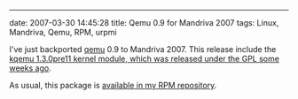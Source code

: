 ---
date: 2007-03-30 14:45:28
title: Qemu 0.9 for Mandriva 2007
tags: Linux, Mandriva, Qemu, RPM, urpmi

I've just backported [qemu](http://fabrice.bellard.free.fr/qemu/) 0.9 to
Mandriva 2007. This release include the
[kqemu 1.3.0pre11 kernel module, which was released under the GPL some weeks ago](http://lwn.net/Articles/220807/).

As usual, this package is
[available in my RPM repository](http://github.com/kdeldycke/mandriva-specs).
